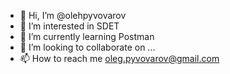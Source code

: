 - 👋 Hi, I’m @olehpyvovarov
- 👀 I’m interested in SDET
- 🌱 I’m currently learning Postman
- 💞️ I’m looking to collaborate on ...
- 📫 How to reach me oleg.pyvovarov@gmail.com

<!---
olehpyvovarov/olehpyvovarov is a ✨ special ✨ repository because its `README.md` (this file) appears on your GitHub profile.
You can click the Preview link to take a look at your changes.
--->

